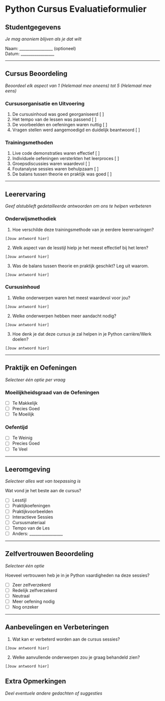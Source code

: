 # Python Cursus Evaluatieformulier

## Studentgegevens
*Je mag anoniem blijven als je dat wilt*

Naam: _________________ (optioneel)  
Datum: _________________

---

## Cursus Beoordeling
*Beoordeel elk aspect van 1 (Helemaal mee oneens) tot 5 (Helemaal mee eens)*

### Cursusorganisatie en Uitvoering
1. De cursusinhoud was goed georganiseerd [ ]
2. Het tempo van de lessen was passend [ ]
3. De voorbeelden en oefeningen waren nuttig [ ]
4. Vragen stellen werd aangemoedigd en duidelijk beantwoord [ ]

### Trainingsmethoden
1. Live code demonstraties waren effectief [ ]
2. Individuele oefeningen versterkten het leerproces [ ]
3. Groepsdiscussies waren waardevol [ ]
4. Foutanalyse sessies waren behulpzaam [ ]
5. De balans tussen theorie en praktijk was goed [ ]

---

## Leerervaring
*Geef alstublieft gedetailleerde antwoorden om ons te helpen verbeteren*

### Onderwijsmethodiek
1. Hoe verschilde deze trainingsmethode van je eerdere leerervaringen?
```
[Jouw antwoord hier]
```

2. Welk aspect van de lesstijl hielp je het meest effectief bij het leren?
```
[Jouw antwoord hier]
```

3. Was de balans tussen theorie en praktijk geschikt? Leg uit waarom.
```
[Jouw antwoord hier]
```

### Cursusinhoud
1. Welke onderwerpen waren het meest waardevol voor jou?
```
[Jouw antwoord hier]
```

2. Welke onderwerpen hebben meer aandacht nodig?
```
[Jouw antwoord hier]
```

3. Hoe denk je dat deze cursus je zal helpen in je Python carrière/Werk doelen?
```
[Jouw antwoord hier]
```

---

## Praktijk en Oefeningen
*Selecteer één optie per vraag*

### Moeilijkheidsgraad van de Oefeningen
- [ ] Te Makkelijk
- [ ] Precies Goed
- [ ] Te Moeilijk

### Oefentijd
- [ ] Te Weinig
- [ ] Precies Goed
- [ ] Te Veel

---

## Leeromgeving
*Selecteer alles wat van toepassing is*

Wat vond je het beste aan de cursus?
- [ ] Lesstijl
- [ ] Praktijkoefeningen
- [ ] Praktijkvoorbeelden
- [ ] Interactieve Sessies
- [ ] Cursusmateriaal
- [ ] Tempo van de Les
- [ ] Anders: _________________

---

## Zelfvertrouwen Beoordeling
*Selecteer één optie*

Hoeveel vertrouwen heb je in je Python vaardigheden na deze sessies?
- [ ] Zeer zelfverzekerd
- [ ] Redelijk zelfverzekerd
- [ ] Neutraal
- [ ] Meer oefening nodig
- [ ] Nog onzeker

---

## Aanbevelingen en Verbeteringen

1. Wat kan er verbeterd worden aan de cursus sessies?
```
[Jouw antwoord hier]
```

2. Welke aanvullende onderwerpen zou je graag behandeld zien?
```
[Jouw antwoord hier]
```


## Extra Opmerkingen
*Deel eventuele andere gedachten of suggesties*
